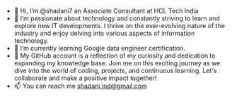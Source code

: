 - 👋 Hi, I’m @shadani7 an Associate Consultant at HCL Tech India
- 👀 I’m passionate about technology and constantly striving to learn and explore new IT developments. I thrive on the ever-evolving nature of the industry and enjoy delving into various aspects of information technology.
- 🌱 I’m currently learning Google data engineer certification.
- 💞️ My GitHub account is a reflection of my curiosity and dedication to expanding my knowledge base. Join me on this exciting journey as we dive into the world of coding, projects, and continuous learning. Let's collaborate and make a positive impact together!
- 📫 You can reach me shadani.ind@gmail.com


<!---
shadani7/shadani7 is a ✨ special ✨ repository because its `README.md` (this file) appears on your GitHub profile.
You can click the Preview link to take a look at your changes.
--->
